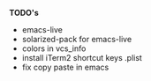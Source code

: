 **TODO's**
* emacs-live
* solarized-pack for emacs-live
* colors in vcs_info
* install iTerm2 shortcut keys .plist 
* fix copy paste in emacs
